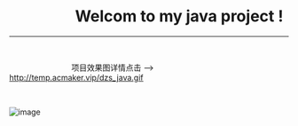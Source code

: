 # &emsp;&emsp;&emsp;&emsp; Welcom to my java project !


---

<br/>

&emsp;&emsp;&emsp;&emsp;&emsp;&emsp;&emsp;&emsp;项目效果图详情点击 -->  http://temp.acmaker.vip/dzs_java.gif

<br/>

![image](http://temp.acmaker.vip/dzs_java.gif)
